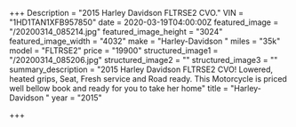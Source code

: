 +++
Description = "2015 Harley Davidson FLTRSE2 CVO."
VIN = "1HD1TAN1XFB957850"
date = 2020-03-19T04:00:00Z
featured_image = "/20200314_085214.jpg"
featured_image_height = "3024"
featured_image_width = "4032"
make = "Harley-Davidson "
miles = "35k"
model = "FLTRSE2"
price = "19900"
structured_image1 = "/20200314_085206.jpg"
structured_image2 = ""
structured_image3 = ""
summary_description = "2015 Harley Davidson FLTRSE2 CVO! Lowered,  heated grips, Seat, Fresh service and Road ready.  This Motorcycle is priced well bellow book and ready for you to take her home"
title = "Harley-Davidson "
year = "2015"

+++
